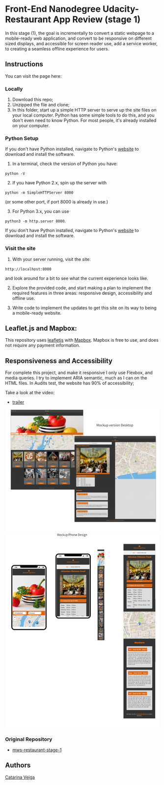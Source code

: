 # Front-End Nanodegree Udacity- Restaurant App Review (stage 1)

In this stage (1), the goal is incrementally to convert a static webpage to a mobile-ready web application, and convert to be responsive on different sized displays, and accessible for screen reader use, add a service worker, to creating a seamless offline experience for users.

## Instructions

You can visit the page here: 


### Locally 

1. Download this repo;
2. Unzipped the file and clone;
3. In this folder, start up a simple HTTP server to serve up the site files on your local computer. Python has some simple tools to do this, and you don't even need to know Python. For most people, it's already installed on your computer. 

### Python Setup
If you don't have Python installed, navigate to Python's [website](https://www.python.org/) to download and install the software.


1. In a terminal, check the version of Python you have:


`python -V`

2. If you have Python 2.x, spin up the server with 

`python -m SimpleHTTPServer 8000` 

(or some other port, if port 8000 is already in use.) 

3. For Python 3.x, you can use 

`python3 -m http.server 8000`. 

If you don't have Python installed, navigate to Python's [website](https://www.python.org/) to download and install the software.

### Visit the site

1. With your server running, visit the site:

`http://localhost:8000`

 and look around for a bit to see what the current experience looks like.

2. Explore the provided code, and start making a plan to implement the required features in three areas: responsive design, accessibility and offline use.

3. Write code to implement the updates to get this site on its way to being a mobile-ready website.

## Leaflet.js and Mapbox:

This repository uses [leafletjs](https://leafletjs.com/) with [Mapbox](https://www.mapbox.com/). Mapbox is free to use, and does not require any payment information. 

## Responsiveness and Accessibility

For complete this project, and make it responsive I only use Flexbox, and media queries. I try to implement ARIA semantic, much as I can on the HTML files. In Audits test, the website has 90% of accessibility;

Take a look at the video: 

* <a href="https://www.youtube.com/watch?v=Ay9otqOgrbU&feature=youtu.be">trailer</a>

![Alt text](img/screenshot_1.png)
![Alt text](img/screenshot_2.png)

### Original Repository 
* <a href="https://github.com/udacity/mws-restaurant-stage-1">mws-restaurant-stage-1</a>


## Authors

<a href="https://github.com/cveiga819">Catarina Veiga</a>

### 


